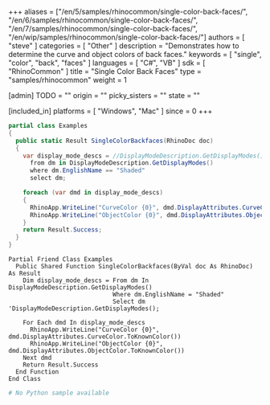 +++
aliases = ["/en/5/samples/rhinocommon/single-color-back-faces/", "/en/6/samples/rhinocommon/single-color-back-faces/", "/en/7/samples/rhinocommon/single-color-back-faces/", "/en/wip/samples/rhinocommon/single-color-back-faces/"]
authors = [ "steve" ]
categories = [ "Other" ]
description = "Demonstrates how to determine the curve and object colors of back faces."
keywords = [ "single", "color", "back", "faces" ]
languages = [ "C#", "VB" ]
sdk = [ "RhinoCommon" ]
title = "Single Color Back Faces"
type = "samples/rhinocommon"
weight = 1

[admin]
TODO = ""
origin = ""
picky_sisters = ""
state = ""

[included_in]
platforms = [ "Windows", "Mac" ]
since = 0
+++

<div class="codetab-content" id="cs">

```cs
partial class Examples
{
  public static Result SingleColorBackfaces(RhinoDoc doc)
  {
    var display_mode_descs = //DisplayModeDescription.GetDisplayModes();
      from dm in DisplayModeDescription.GetDisplayModes()
      where dm.EnglishName == "Shaded"
      select dm;

    foreach (var dmd in display_mode_descs)
    {
      RhinoApp.WriteLine("CurveColor {0}", dmd.DisplayAttributes.CurveColor.ToKnownColor());
      RhinoApp.WriteLine("ObjectColor {0}", dmd.DisplayAttributes.ObjectColor.ToKnownColor());
    }
    return Result.Success;
  }
}
```

</div>


<div class="codetab-content" id="vb">

```vbnet
Partial Friend Class Examples
  Public Shared Function SingleColorBackfaces(ByVal doc As RhinoDoc) As Result
	Dim display_mode_descs = From dm In DisplayModeDescription.GetDisplayModes()
	                         Where dm.EnglishName = "Shaded"
	                         Select dm 'DisplayModeDescription.GetDisplayModes();

	For Each dmd In display_mode_descs
	  RhinoApp.WriteLine("CurveColor {0}", dmd.DisplayAttributes.CurveColor.ToKnownColor())
	  RhinoApp.WriteLine("ObjectColor {0}", dmd.DisplayAttributes.ObjectColor.ToKnownColor())
	Next dmd
	Return Result.Success
  End Function
End Class
```

</div>


<div class="codetab-content" id="py">

```python
# No Python sample available
```

</div>

